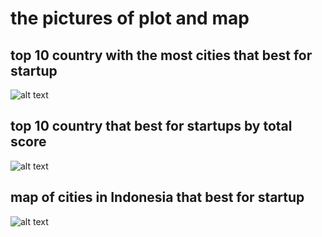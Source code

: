 # the pictures of plot and map

## top 10 country with the most cities that best for startup
![alt text](https://github.com/adimasmudi/best_cities_for_Startup/blob/images/city.png?raw=true)

## top 10 country that best for startups by total score
![alt text](https://github.com/adimasmudi/best_cities_for_Startup/blob/images/country.png?raw=true)

## map of cities in Indonesia that best for startup
![alt text](https://github.com/adimasmudi/best_cities_for_Startup/blob/images/map.png?raw=true)
